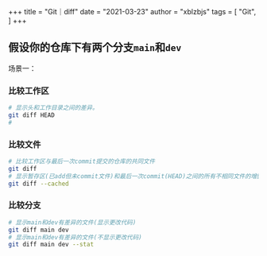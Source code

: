 +++
title = "Git｜diff"
date = "2021-03-23"
author = "xblzbjs"
tags = [
    "Git",
]
+++

## 假设你的仓库下有两个分支`main`和`dev`

场景一：

### 比较工作区

```bash
# 显示头和工作目录之间的差异。
git diff HEAD
# 
```

### 比较文件

```bash
# 比较工作区与最后一次commit提交的仓库的共同文件
git diff 
# 显示暂存区(已add但未commit文件)和最后一次commit(HEAD)之间的所有不相同文件的增删改
git diff --cached


```

### 比较分支

```bash
# 显示main和dev有差异的文件(显示更改代码)
git diff main dev
# 显示main和dev有差异的文件(不显示更改代码)
git diff main dev --stat
```
